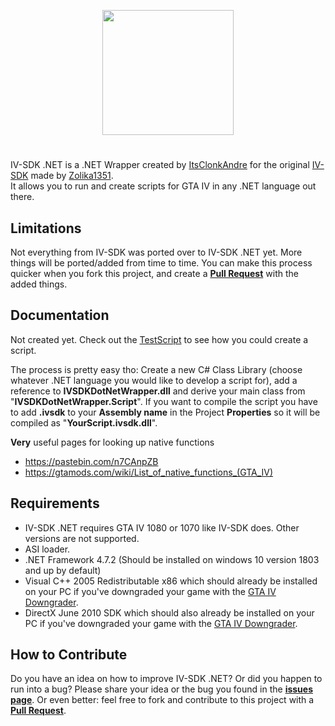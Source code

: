 <p align="center">
  <img width="210" height="200" src="https://user-images.githubusercontent.com/39125931/197342023-e20e0ed9-6082-4635-8b8b-57581fba79ee.png">
</p>

#
IV-SDK .NET is a .NET Wrapper created by [ItsClonkAndre](https://github.com/ClonkAndre) for the original [IV-SDK](https://github.com/Zolika1351/iv-sdk) made by [Zolika1351](https://github.com/Zolika1351).  
It allows you to run and create scripts for GTA IV in any .NET language out there.

## Limitations
Not everything from IV-SDK was ported over to IV-SDK .NET yet. More things will be ported/added from time to time. You can make this process quicker when you fork this project, and create a **[Pull Request](https://github.com/ClonkAndre/IV-SDK-DotNet/pulls)** with the added things.  

## Documentation
Not created yet. Check out the [TestScript](https://github.com/ClonkAndre/IV-SDK-DotNet/tree/main/TestScript) to see how you could create a script.  
  
The process is pretty easy tho: Create a new C# Class Library (choose whatever .NET language you would like to develop a script for), add a reference to **IVSDKDotNetWrapper.dll** and derive your main class from "**IVSDKDotNetWrapper.Script**". If you want to compile the script you have to add **.ivsdk** to your **Assembly name** in the Project **Properties** so it will be compiled as "**YourScript.ivsdk.dll**".


**Very** useful pages for looking up native functions
- https://pastebin.com/n7CAnpZB
- https://gtamods.com/wiki/List_of_native_functions_(GTA_IV)

## Requirements
- IV-SDK .NET requires GTA IV 1080 or 1070 like IV-SDK does. Other versions are not supported.
- ASI loader.
- .NET Framework 4.7.2 (Should be installed on windows 10 version 1803 and up by default)
- Visual C++ 2005 Redistributable x86 which should already be installed on your PC if you've downgraded your game with the [GTA IV Downgrader](https://gtaforums.com/topic/976691-gta-iv-downgrader).
- DirectX June 2010 SDK which should also already be installed on your PC if you've downgraded your game with the [GTA IV Downgrader](https://gtaforums.com/topic/976691-gta-iv-downgrader).

## How to Contribute
Do you have an idea on how to improve IV-SDK .NET? Or did you happen to run into a bug? Please share your idea or the bug you found in the **[issues page](https://github.com/ClonkAndre/IV-SDK-DotNet/issues)**. Or even better: feel free to fork and contribute to this project with a **[Pull Request](https://github.com/ClonkAndre/IV-SDK-DotNet/pulls)**.
